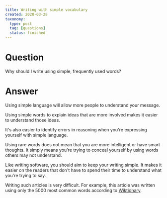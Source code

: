 ```yaml
---
title: Writing with simple vocabulary
created: 2020-03-28
taxonomy:
  type: post
  tag: [questions]
  status: finished
---
```


# Question
Why should I write using simple, frequently used words?

# Answer
Using simple language will allow more people to understand your message.

Using simple words to explain ideas that are more involved makes it easier to understand those ideas.

It's also easier to identify errors in reasoning when you're expressing yourself with simple language.

Using rare words does not mean that you are more intelligent or have smart thoughts. It simply means you're trying to conceal yourself by using words others may not understand.

Like writing software, you should aim to keep your writing simple. It makes it easier on the readers that don't have to spend their time to understand what you're trying to say.

Writing such articles is very difficult. For example, this article was written using only the 5000 most common words according to [Wiktionary](https://en.wiktionary.org/wiki/Wiktionary:Frequency_lists/PG/2006/04/1-10000).
